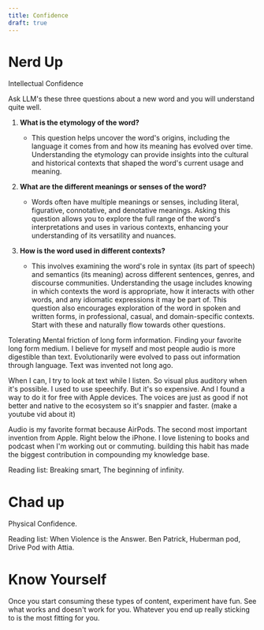 ```yaml
---
title: Confidence
draft: true
---
```

#  Nerd Up

Intellectual Confidence 

Ask LLM's these three questions about a new word and you will understand quite well. 
1. **What is the etymology of the word?**
    
    - This question helps uncover the word's origins, including the language it comes from and how its meaning has evolved over time. Understanding the etymology can provide insights into the cultural and historical contexts that shaped the word's current usage and meaning.
2. **What are the different meanings or senses of the word?**
    
    - Words often have multiple meanings or senses, including literal, figurative, connotative, and denotative meanings. Asking this question allows you to explore the full range of the word's interpretations and uses in various contexts, enhancing your understanding of its versatility and nuances.
3. **How is the word used in different contexts?**
    
    - This involves examining the word's role in syntax (its part of speech) and semantics (its meaning) across different sentences, genres, and discourse communities. Understanding the usage includes knowing in which contexts the word is appropriate, how it interacts with other words, and any idiomatic expressions it may be part of. This question also encourages exploration of the word in spoken and written forms, in professional, casual, and domain-specific contexts.
Start with these and naturally flow towards other questions. 

Tolerating Mental friction of long form information. Finding your favorite long form medium. I believe for myself and most people audio is more digestible than text. Evolutionarily were evolved to pass out information through language. Text was invented not long ago.

When I can, I try to look at text while I listen. So visual plus auditory when it's possible. I used to use speechify. But it's so expensive. And I found a way to do it for free with Apple devices. The voices are just as good if not better and native to the ecosystem so it's snappier and faster. (make a youtube vid about it)

Audio is my favorite format because AirPods. The second most important invention from Apple. Right below the iPhone. I love listening to books and podcast when I'm working out or commuting. building this habit has made the biggest contribution in compounding my knowledge base.

Reading list: Breaking smart, The beginning of infinity.  
# Chad up

Physical Confidence.

Reading list: When Violence is the Answer. Ben Patrick, Huberman pod, Drive Pod with Attia.

# Know Yourself 

Once you start consuming these types of content, experiment have fun. See what works and doesn't work for you. Whatever you end up really sticking to is the most fitting for you. 

